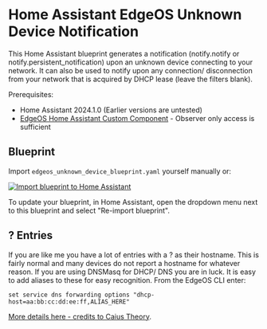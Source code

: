 # Home Assistant EdgeOS Unknown Device Notification

This Home Assistant blueprint generates a notification (notify.notify or notify.persistent_notification) upon an unknown device connecting to your network. It
can also be used to notify upon any connection/ disconnection from your network
that is acquired by DHCP lease (leave the filters blank).

Prerequisites:
* Home Assistant 2024.1.0 (Earlier versions are untested)
* [EdgeOS Home Assistant Custom Component](https://github.com/elad-bar/ha-edgeos) - Observer only access is sufficient

## Blueprint

Import `edgeos_unknown_device_blueprint.yaml` yourself manually or:

[![Import blueprint to Home Assistant](https://my.home-assistant.io/badges/blueprint_import.svg)](https://my.home-assistant.io/redirect/blueprint_import/?blueprint_url=https%3A%2F%2Fgithub.com%2Filluzn%2Fhomeassistant-edgeos-notification%2Fblob%2Fmain%2Fedgeos_unknown_device_blueprint.yaml)

To update your blueprint, in Home Assistant, open the dropdown menu next to this blueprint and select "Re-import blueprint".

## ? Entries

If you are like me you have a lot of entries with a ? as their hostname. This is fairly normal and many devices do not report a hostname for whatever reason.
If you are using DNSMasq for DHCP/ DNS you are in luck. It is easy to add aliases to these for easy recognition.
From the EdgeOS CLI enter:
```
set service dns forwarding options "dhcp-host=aa:bb:cc:dd:ee:ff,ALIAS_HERE"
```
[More details here - credits to Caius Theory](https://caiustheory.com/fix-edgerouter-dhcp-entries/). 